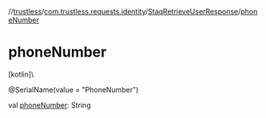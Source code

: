 //[trustless](../../../index.md)/[com.trustless.requests.identity](../index.md)/[StaqRetrieveUserResponse](index.md)/[phoneNumber](phone-number.md)

# phoneNumber

[kotlin]\

@SerialName(value = &quot;PhoneNumber&quot;)

val [phoneNumber](phone-number.md): String
